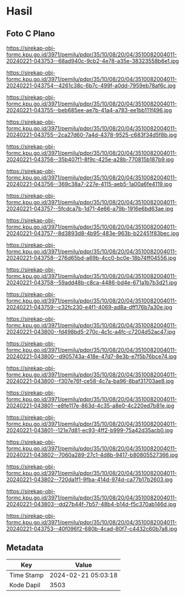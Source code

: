 # Hasil

## Foto C Plano

https://sirekap-obj-formc.kpu.go.id/3971/pemilu/pdpr/35/10/08/20/04/3510082004011-20240221-043753--68ad940c-9cb2-4e78-a35e-38323558b6e1.jpg

https://sirekap-obj-formc.kpu.go.id/3971/pemilu/pdpr/35/10/08/20/04/3510082004011-20240221-043754--4261c38c-6b7c-499f-a0dd-7959eb78af6c.jpg

https://sirekap-obj-formc.kpu.go.id/3971/pemilu/pdpr/35/10/08/20/04/3510082004011-20240221-043755--beb685ee-ae7b-41a4-a783-ee1bb111f496.jpg

https://sirekap-obj-formc.kpu.go.id/3971/pemilu/pdpr/35/10/08/20/04/3510082004011-20240221-043755--2ca27d60-7a4d-4378-9525-c683f34d5f8b.jpg

https://sirekap-obj-formc.kpu.go.id/3971/pemilu/pdpr/35/10/08/20/04/3510082004011-20240221-043756--35b407f1-8f9c-425e-a28b-770815b187b9.jpg

https://sirekap-obj-formc.kpu.go.id/3971/pemilu/pdpr/35/10/08/20/04/3510082004011-20240221-043756--369c38a7-227e-4115-aeb5-1a00a6fe4119.jpg

https://sirekap-obj-formc.kpu.go.id/3971/pemilu/pdpr/35/10/08/20/04/3510082004011-20240221-043757--5fcdca7b-1d71-4e66-a79b-1916e6bd63ae.jpg

https://sirekap-obj-formc.kpu.go.id/3971/pemilu/pdpr/35/10/08/20/04/3510082004011-20240221-043757--8d3893d8-4b95-483e-963b-b22451f83bec.jpg

https://sirekap-obj-formc.kpu.go.id/3971/pemilu/pdpr/35/10/08/20/04/3510082004011-20240221-043758--276d65bd-a69b-4cc0-bc0e-18b74ff04556.jpg

https://sirekap-obj-formc.kpu.go.id/3971/pemilu/pdpr/35/10/08/20/04/3510082004011-20240221-043758--59add48b-c8ca-4486-bd4e-671a1b7b3d21.jpg

https://sirekap-obj-formc.kpu.go.id/3971/pemilu/pdpr/35/10/08/20/04/3510082004011-20240221-043759--c32fc230-e4f1-4069-ad8a-dff176b7a30e.jpg

https://sirekap-obj-formc.kpu.go.id/3971/pemilu/pdpr/35/10/08/20/04/3510082004011-20240221-043800--fd498bd5-270c-4c1c-a4fc-c7204d52ac47.jpg

https://sirekap-obj-formc.kpu.go.id/3971/pemilu/pdpr/35/10/08/20/04/3510082004011-20240221-043800--d905743a-418e-47d7-8e3b-e7f5b76bce74.jpg

https://sirekap-obj-formc.kpu.go.id/3971/pemilu/pdpr/35/10/08/20/04/3510082004011-20240221-043800--f307e76f-ce58-4c7a-ba96-8baf31703ae8.jpg

https://sirekap-obj-formc.kpu.go.id/3971/pemilu/pdpr/35/10/08/20/04/3510082004011-20240221-043801--e8fe117e-863d-4c35-a8e0-4c220ed7b81e.jpg

https://sirekap-obj-formc.kpu.go.id/3971/pemilu/pdpr/35/10/08/20/04/3510082004011-20240221-043801--121e7d81-ec93-4ff2-b999-75a42d35acb0.jpg

https://sirekap-obj-formc.kpu.go.id/3971/pemilu/pdpr/35/10/08/20/04/3510082004011-20240221-043802--7060a289-27c1-4d8b-9417-b80805527366.jpg

https://sirekap-obj-formc.kpu.go.id/3971/pemilu/pdpr/35/10/08/20/04/3510082004011-20240221-043802--720da1f1-9fba-414d-974d-ca77b17b2603.jpg

https://sirekap-obj-formc.kpu.go.id/3971/pemilu/pdpr/35/10/08/20/04/3510082004011-20240221-043803--dd27b44f-7b57-48b4-b14d-f5c370ab146d.jpg

https://sirekap-obj-formc.kpu.go.id/3971/pemilu/pdpr/35/10/08/20/04/3510082004011-20240221-043753--40f096f2-680b-4cad-80f7-c4432c60b7a8.jpg


## Metadata

| Key        | Value               |
| ---------- | ------------------- |
| Time Stamp | 2024-02-21 05:03:18 |
| Kode Dapil | 3503                |



